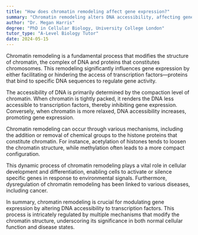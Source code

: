 ```yaml
---
title: "How does chromatin remodeling affect gene expression?"
summary: "Chromatin remodeling alters DNA accessibility, affecting gene expression by allowing or blocking transcription factors."
author: "Dr. Megan Harris"
degree: "PhD in Cellular Biology, University College London"
tutor_type: "A-Level Biology Tutor"
date: 2024-05-15
---
```


Chromatin remodeling is a fundamental process that modifies the structure of chromatin, the complex of DNA and proteins that constitutes chromosomes. This remodeling significantly influences gene expression by either facilitating or hindering the access of transcription factors—proteins that bind to specific DNA sequences to regulate gene activity.

The accessibility of DNA is primarily determined by the compaction level of chromatin. When chromatin is tightly packed, it renders the DNA less accessible to transcription factors, thereby inhibiting gene expression. Conversely, when chromatin is more relaxed, DNA accessibility increases, promoting gene expression.

Chromatin remodeling can occur through various mechanisms, including the addition or removal of chemical groups to the histone proteins that constitute chromatin. For instance, acetylation of histones tends to loosen the chromatin structure, while methylation often leads to a more compact configuration.

This dynamic process of chromatin remodeling plays a vital role in cellular development and differentiation, enabling cells to activate or silence specific genes in response to environmental signals. Furthermore, dysregulation of chromatin remodeling has been linked to various diseases, including cancer.

In summary, chromatin remodeling is crucial for modulating gene expression by altering DNA accessibility to transcription factors. This process is intricately regulated by multiple mechanisms that modify the chromatin structure, underscoring its significance in both normal cellular function and disease states.
    